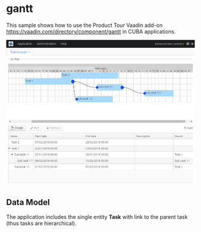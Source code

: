 # gantt

This sample shows how to use the Product Tour Vaadin add-on https://vaadin.com/directory/component/gantt in CUBA applications.

![Demo](/images/screen.png)

## Data Model

The application includes the single entity **Task** with link to the parent task (thus tasks are hierarchical).

